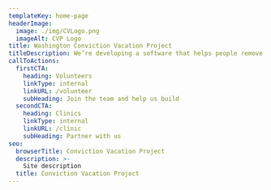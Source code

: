 ```yaml
---
templateKey: home-page
headerImage:
  image: ./img/CVLogo.png
  imageAlt: CVP Logo
title: Washington Conviction Vacation Project
titleDescription: We’re developing a software that helps people remove criminal convictions from background checks, making it easier for people with prior convictions to get job and housing.
callToActions:
  firstCTA:
    heading: Volunteers
    linkType: internal
    linkURL: /volunteer
    subHeading: Join the team and help us build
  secondCTA:
    heading: Clinics
    linkType: internal
    linkURL: /clinic
    subHeading: Partner with us
seo:
  browserTitle: Conviction Vacation Project
  description: >-
    Site description
  title: Conviction Vacation Project
---
```

